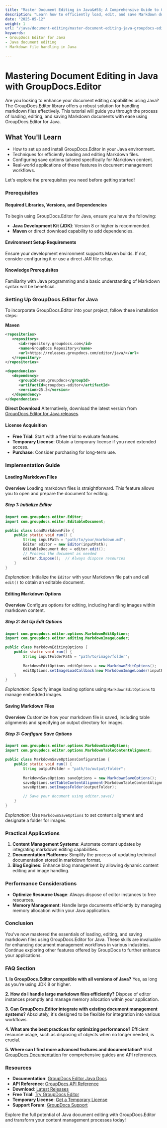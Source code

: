 ```yaml
---
title: "Master Document Editing in Java&#58; A Comprehensive Guide to GroupDocs.Editor for Markdown Files"
description: "Learn how to efficiently load, edit, and save Markdown documents using GroupDocs.Editor for Java. Streamline your document editing workflow with this comprehensive tutorial."
date: "2025-05-12"
weight: 1
url: "/java/document-editing/master-document-editing-java-groupdocs-editor/"
keywords:
- GroupDocs Editor for Java
- Java document editing
- Markdown file handling in Java

---
```



# Mastering Document Editing in Java with GroupDocs.Editor

Are you looking to enhance your document editing capabilities using Java? The GroupDocs.Editor library offers a robust solution for handling markdown files effectively. This tutorial will guide you through the process of loading, editing, and saving Markdown documents with ease using GroupDocs.Editor for Java.

## What You'll Learn
- How to set up and install GroupDocs.Editor in your Java environment.
- Techniques for efficiently loading and editing Markdown files.
- Configuring save options tailored specifically for Markdown content.
- Real-world applications of these features in document management workflows.

Let's explore the prerequisites you need before getting started!

### Prerequisites

#### Required Libraries, Versions, and Dependencies
To begin using GroupDocs.Editor for Java, ensure you have the following:
- **Java Development Kit (JDK)**: Version 8 or higher is recommended.
- **Maven** or direct download capability to add dependencies.

#### Environment Setup Requirements
Ensure your development environment supports Maven builds. If not, consider configuring it or use a direct JAR file setup.

#### Knowledge Prerequisites
Familiarity with Java programming and a basic understanding of Markdown syntax will be beneficial.

### Setting Up GroupDocs.Editor for Java

To incorporate GroupDocs.Editor into your project, follow these installation steps:

**Maven**
```xml
<repositories>
   <repository>
      <id>repository.groupdocs.com</id>
      <name>GroupDocs Repository</name>
      <url>https://releases.groupdocs.com/editor/java/</url>
   </repository>
</repositories>

<dependencies>
   <dependency>
      <groupId>com.groupdocs</groupId>
      <artifactId>groupdocs-editor</artifactId>
      <version>25.3</version>
   </dependency>
</dependencies>
```
**Direct Download**
Alternatively, download the latest version from [GroupDocs.Editor for Java releases](https://releases.groupdocs.com/editor/java/).

#### License Acquisition
- **Free Trial**: Start with a free trial to evaluate features.
- **Temporary License**: Obtain a temporary license if you need extended access.
- **Purchase**: Consider purchasing for long-term use.

### Implementation Guide

#### Loading Markdown Files
**Overview**
Loading markdown files is straightforward. This feature allows you to open and prepare the document for editing.

##### Step 1: Initialize Editor
```java
import com.groupdocs.editor.Editor;
import com.groupdocs.editor.EditableDocument;

public class LoadMarkdownFile {
    public static void run() {
        String inputPath = "path/to/your/markdown.md";  
        Editor editor = new Editor(inputPath);
        EditableDocument doc = editor.edit();
        // Process the document as needed
        editor.dispose();  // Always dispose resources
    }
}
```
*Explanation*: Initialize the `Editor` with your Markdown file path and call `edit()` to obtain an editable document.

#### Editing Markdown Options
**Overview**
Configure options for editing, including handling images within markdown content.

##### Step 2: Set Up Edit Options
```java
import com.groupdocs.editor.options.MarkdownEditOptions;
import com.groupdocs.editor.editing.MarkdownImageLoader;

public class MarkdownEditingOptions {
    public static void run() {
        String inputFolderPath = "path/to/image/folder";
        
        MarkdownEditOptions editOptions = new MarkdownEditOptions();
        editOptions.setImageLoadCallback(new MarkdownImageLoader(inputFolderPath));
    }
}
```
*Explanation*: Specify image loading options using `MarkdownEditOptions` to manage embedded images.

#### Saving Markdown Files
**Overview**
Customize how your markdown file is saved, including table alignments and specifying an output directory for images.

##### Step 3: Configure Save Options
```java
import com.groupdocs.editor.options.MarkdownSaveOptions;
import com.groupdocs.editor.options.MarkdownTableContentAlignment;

public class MarkdownSaveOptionsConfiguration {
    public static void run() {
        String outputFolder = "path/to/output/folder";
        
        MarkdownSaveOptions saveOptions = new MarkdownSaveOptions();
        saveOptions.setTableContentAlignment(MarkdownTableContentAlignment.Center);
        saveOptions.setImagesFolder(outputFolder);

        // Save your document using editor.save()
    }
}
```
*Explanation*: Use `MarkdownSaveOptions` to set content alignment and designate a folder for images.

### Practical Applications
1. **Content Management Systems**: Automate content updates by integrating markdown editing capabilities.
2. **Documentation Platforms**: Simplify the process of updating technical documentation stored in markdown format.
3. **Blog Engines**: Enhance blog management by allowing dynamic content editing and image handling.

### Performance Considerations
- **Optimize Resource Usage**: Always dispose of editor instances to free resources.
- **Memory Management**: Handle large documents efficiently by managing memory allocation within your Java application.

### Conclusion
You've now mastered the essentials of loading, editing, and saving markdown files using GroupDocs.Editor for Java. These skills are invaluable for enhancing document management workflows in various industries. Continue exploring other features offered by GroupDocs to further enhance your applications.

### FAQ Section
**1. Is GroupDocs.Editor compatible with all versions of Java?**
Yes, as long as you're using JDK 8 or higher.

**2. How do I handle large markdown files efficiently?**
Dispose of editor instances promptly and manage memory allocation within your application.

**3. Can GroupDocs.Editor integrate with existing document management systems?**
Absolutely, it's designed to be flexible for integration into various workflows.

**4. What are the best practices for optimizing performance?**
Efficient resource usage, such as disposing of objects when no longer needed, is crucial.

**5. Where can I find more advanced features and documentation?**
Visit [GroupDocs Documentation](https://docs.groupdocs.com/editor/java/) for comprehensive guides and API references.

### Resources
- **Documentation**: [GroupDocs Editor Java Docs](https://docs.groupdocs.com/editor/java/)
- **API Reference**: [GroupDocs API Reference](https://reference.groupdocs.com/editor/java/)
- **Download**: [Latest Releases](https://releases.groupdocs.com/editor/java/)
- **Free Trial**: [Try GroupDocs Editor](https://releases.groupdocs.com/editor/java/)
- **Temporary License**: [Get a Temporary License](https://purchase.groupdocs.com/temporary-license)
- **Support Forum**: [GroupDocs Support](https://forum.groupdocs.com/c/editor/)

Explore the full potential of Java document editing with GroupDocs.Editor and transform your content management processes today!
